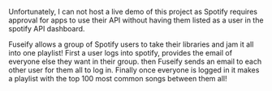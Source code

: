 Unfortunately, I can not host a live demo of this project as Spotify requires approval for apps to use their
API without having them listed as a user in the spotify API dashboard.

Fuseify allows a group of Spotify users to take their libraries and jam it all into one playlist!
First a user logs into spotify, provides the email of everyone else they want in their group. then Fuseify
sends an email to each other user for them all to log in. Finally once everyone is logged in it makes a playlist
with the top 100 most common songs between them all!